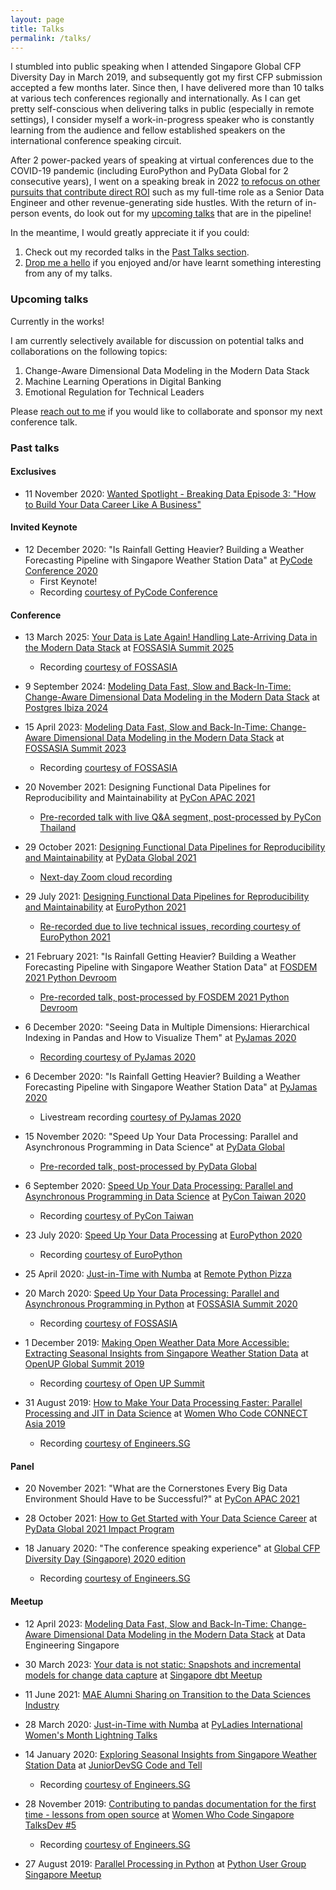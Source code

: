 ```yaml
---
layout: page
title: Talks
permalink: /talks/
---
```



I stumbled into public speaking when I attended Singapore Global CFP Diversity Day in March 2019, and subsequently got my first CFP submission accepted a few months later. Since then, I have delivered more than 10 talks at various tech conferences regionally and internationally. As I can get pretty self-conscious when delivering talks in public (especially in remote settings), I consider myself a work-in-progress speaker who is constantly learning from the audience and fellow established speakers on the international conference speaking circuit.

After 2 power-packed years of speaking at virtual conferences due to the COVID-19 pandemic (including EuroPython and PyData Global for 2 consecutive years), I went on a speaking break in 2022 [to refocus on other pursuits that contribute direct ROI](https://hweecat.github.io/year-in-review-2021) such as my full-time role as a Senior Data Engineer and other revenue-generating side hustles. With the return of in-person events, do look out for my [upcoming talks](#upcoming-talks) that are in the pipeline!

In the meantime, I would greatly appreciate it if you could:

1. Check out my recorded talks in the [Past Talks section](#past-talks).
2. [Drop me a hello](mailto:hello@ongchinhwee.com?subject=Speaker%20Outreach) if you enjoyed and/or have learnt something interesting from any of my talks.

### Upcoming talks

Currently in the works!

I am currently selectively available for discussion on potential talks and collaborations on the following topics:

1. Change-Aware Dimensional Data Modeling in the Modern Data Stack
2. Machine Learning Operations in Digital Banking
3. Emotional Regulation for Technical Leaders

Please [reach out to me](mailto:hello@ongchinhwee.com?subject=Speaker%20Request) if you would like to collaborate and sponsor my next conference talk.

### Past talks

#### Exclusives

* 11 November 2020: [Wanted Spotlight - Breaking Data Episode 3: "How to Build Your Data Career Like A Business"](https://www.wanted.jobs/events/spotlight_breaking_data_ep3)

#### Invited Keynote

* 12 December 2020: "Is Rainfall Getting Heavier? Building a Weather Forecasting Pipeline with Singapore Weather Station Data" at [PyCode Conference 2020](https://pycode-conference.org/)
    - First Keynote!
    - Recording [courtesy of PyCode Conference](https://you.tube/uj7hHc6qYb0)

#### Conference

* 13 March 2025: [Your Data is Late Again! Handling Late-Arriving Data in the Modern Data Stack](https://bit.ly/fossasia-late-arriving-data) at [FOSSASIA Summit 2025](https://www.eventyay.com/e/4c0e0c27)
    - Recording [courtesy of FOSSASIA](https://youtu.be/zZhmoGs-Biw)

* 9 September 2024: [Modeling Data Fast, Slow and Back-In-Time: Change-Aware Dimensional Data Modeling in the Modern Data Stack](https://bit.ly/pgibz-change-aware-data) at [Postgres Ibiza 2024](https://pgibz.io/schedule.html)

* 15 April 2023: [Modeling Data Fast, Slow and Back-In-Time: Change-Aware Dimensional Data Modeling in the Modern Data Stack](https://bit.ly/fossasia-change-aware-data) at [FOSSASIA Summit 2023](https://eventyay.com/e/7cfe0771)
    - Recording [courtesy of FOSSASIA](https://youtu.be/9nLGrHITKN8)

* 20 November 2021: Designing Functional Data Pipelines for Reproducibility and Maintainability at [PyCon APAC 2021](https://th.pycon.org/)
    - [Pre-recorded talk with live Q&A segment, post-processed by PyCon Thailand](https://www.youtube.com/watch?v=CuODFyWzRi4)

* 29 October 2021: [Designing Functional Data Pipelines for Reproducibility and Maintainability](https://hweecat.github.io/talk_pydataglobal-design-fp-data) at [PyData Global 2021](https://pydata.org/global2021/)
    - [Next-day Zoom cloud recording](https://bit.ly/pg2021-design-fp-data-video)

* 29 July 2021: [Designing Functional Data Pipelines for Reproducibility and Maintainability](https://hweecat.github.io/talk_europython-design-fp-data) at [EuroPython 2021](https://ep2021.europython.eu/)
    - [Re-recorded due to live technical issues, recording courtesy of EuroPython 2021](https://www.youtube.com/watch?v=UY2WFPeEVN0)

* 21 February 2021: "Is Rainfall Getting Heavier? Building a Weather Forecasting Pipeline with Singapore Weather Station Data" at [FOSDEM 2021 Python Devroom](https://fosdem.org/2021/schedule/track/python/)
    - [Pre-recorded talk, post-processed by FOSDEM 2021 Python Devroom](http://mirroronet.pl/pub/mirrors/video.fosdem.org/2021/D.python/python_weather_pipeline.webm)

* 6 December 2020: "Seeing Data in Multiple Dimensions: Hierarchical Indexing in Pandas and How to Visualize Them" at [PyJamas 2020](https://pyjamas.live)
    - [Recording courtesy of PyJamas 2020](https://youtu.be/GxLJ05t5wbw)

* 6 December 2020: "Is Rainfall Getting Heavier? Building a Weather Forecasting Pipeline with Singapore Weather Station Data" at [PyJamas 2020](https://pyjamas.live)
    - Livestream recording [courtesy of PyJamas 2020](https://youtu.be/5IO9CDhh2Xg)

* 15 November 2020: "Speed Up Your Data Processing: Parallel and Asynchronous Programming in Data Science" at [PyData Global](https://global.pydata.org/)
    - [Pre-recorded talk, post-processed by PyData Global](https://youtu.be/E9sv2B3Bb20)

* 6 September 2020: [Speed Up Your Data Processing: Parallel and Asynchronous Programming in Data Science](https://hweecat.github.io/talk_pycontw-parallel-async-ds) at [PyCon Taiwan 2020](https://tw.pycon.org/2020/)
    - Recording [courtesy of PyCon Taiwan](https://youtu.be/w2eUdxPQQ78)

* 23 July 2020: [Speed Up Your Data Processing](https://hweecat.github.io/talk_europython-parallel-async-ds) at [EuroPython 2020](https://ep2020.europython.eu/)
    - Recording [courtesy of EuroPython](https://you.tube/PB7_5BQp1SU)

* 25 April 2020: [Just-in-Time with Numba](https://hweecat.github.io/talk_pypizza-jit-with-numba) at [Remote Python Pizza](https://remote.python.pizza/)

* 20 March 2020: [Speed Up Your Data Processing: Parallel and Asynchronous Programming in Python](https://hweecat.github.io/talk_fossasia-parallel-async-python) at [FOSSASIA Summit 2020](https://summit.fossasia.org/)
    - Recording [courtesy of FOSSASIA](https://youtu.be/aB6f5KicM2Y)

* 1 December 2019: [Making Open Weather Data More Accessible: Extracting Seasonal Insights from Singapore Weather Station Data](https://hweecat.github.io/talk_extracting_seasonal_insights_from_sg_weather_station_data/) at [OpenUP Global Summit 2019](https://www.openup.global/)
    - Recording [courtesy of Open UP Summit](https://youtu.be/x8CtEtn0vsc)

* 31 August 2019: [How to Make Your Data Processing Faster: Parallel Processing and JIT in Data Science](https://hweecat.github.io/talk_how-to-make-your-data-processing-faster) at [Women Who Code CONNECT Asia 2019](https://asia.womenwhocode.dev/) 
    - Recording [courtesy of Engineers.SG](https://youtu.be/RX5rlt3jAt0)


#### Panel

* 20 November 2021: "What are the Cornerstones Every Big Data Environment Should Have to be Successful?" at [PyCon APAC 2021](https://th.pycon.org/)

* 28 October 2021: [How to Get Started with Your Data Science Career](https://bit.ly/pg2021ip-ds-career) at [PyData Global 2021 Impact Program](https://pydata.org/global2021/diversity/)

* 18 January 2020: "The conference speaking experience" at [Global CFP Diversity Day (Singapore) 2020 edition](https://ti.to/global-diversity-cfp-day-sg/2020-edition)
    - Recording [courtesy of Engineers.SG](https://youtu.be/Q5kxpRXVDyk)

#### Meetup

* 12 April 2023: [Modeling Data Fast, Slow and Back-In-Time: Change-Aware Dimensional Data Modeling in the Modern Data Stack](https://docs.google.com/presentation/d/1ZlqTkS-CA5hqDuDp1sPrR8LOfu_jjIwGXNbv-5iHWio/edit?usp=sharing) at Data Engineering Singapore

* 30 March 2023: [Your data is not static: Snapshots and incremental models for change data capture](https://bit.ly/dbtsg2023-change-aware-data) at [Singapore dbt Meetup](https://www.meetup.com/singapore-dbt-meetup/events/291951191/)

* 11 June 2021: [MAE Alumni Sharing on Transition to the Data Sciences Industry](https://docs.google.com/presentation/d/12l9GI6V6kHdhYY2wsItm8_44oabTg1f_whgCQF28-zU/edit#slide=id.gc6f9544c1_0_0)

* 28 March 2020: [Just-in-Time with Numba](https://hweecat.github.io/talk_pyladies-jit-with-numba) at [PyLadies International Women's Month Lightning Talks](https://pyladies.com/)

* 14 January 2020: [Exploring Seasonal Insights from Singapore Weather Station Data](https://hweecat.github.io/talk_juniordevsg_exploring_seasonal_insights_from_sg_weather_data) at [JuniorDevSG Code and Tell](https://www.meetup.com/Junior-Developers-Singapore/events/267507133/)
    - Recording [courtesy of Engineers.SG](https://engineers.sg/v/3919)

* 28 November 2019: [Contributing to pandas documentation for the first time - lessons from open source](https://hweecat.github.io/talk_contributing-pandas-docs-first-time) at [Women Who Code Singapore TalksDev #5](https://www.meetup.com/Women-Who-Code-Singapore/events/266037585/)
    - Recording [courtesy of Engineers.SG](https://youtu.be/qGPaRTG17ts)

* 27 August 2019: [Parallel Processing in Python](https://hweecat.github.io/talk_parallel-programming-python) at [Python User Group Singapore Meetup](https://www.meetup.com/Singapore-Python-User-Group/events/263765155/)